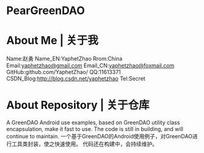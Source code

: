 # PearGreenDAO

# About Me | 关于我
Name:赵勇
Name_EN:YaphetZhao
Rrom:China
Email:yaphetzhao@gmail.com
Email_CN:yaphetzhao@foxmail.com
GitHub:github.com/YaphetZhao/
QQ:11613371
CSDN_Blog:http://blog.csdn.net/yaphetzhao
Tel:Secret

# About Repository | 关于仓库
A GreenDAO Android use examples, based on GreenDAO utility class encapsulation, make it fast to use.
The code is still in building, and will continue to maintain.
一个基于GreenDAO的Android使用例子，对GreenDAO进行工具类封装，使之快速使用。
代码还在构建中，会持续维护。
